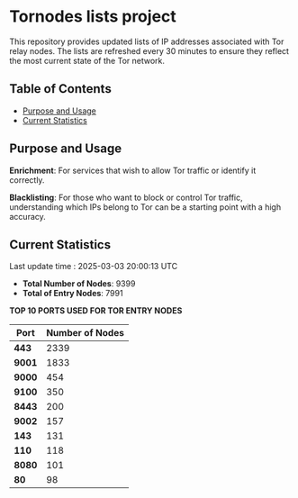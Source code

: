 # Tornodes lists project

This repository provides updated lists of IP addresses associated with Tor relay nodes. The lists are refreshed every 30 minutes to ensure they reflect the most current state of the Tor network.

## Table of Contents

- [Purpose and Usage](#purpose-and-usage)
- [Current Statistics](#current-statistics)


## Purpose and Usage

**Enrichment**: For services that wish to allow Tor traffic or identify it correctly.

**Blacklisting**: For those who want to block or control Tor traffic, understanding which IPs belong to Tor can be a starting point with a high accuracy.

## Current Statistics

Last update time : 2025-03-03 20:00:13 UTC

- **Total Number of Nodes**: 9399
- **Total of Entry Nodes**: 7991

**TOP 10 PORTS USED FOR TOR ENTRY NODES**

| **Port** | **Number of Nodes** |
|------|-----------------|
| **443**   | 2339  |
| **9001**   | 1833  |
| **9000**   | 454  |
| **9100**   | 350  |
| **8443**   | 200  |
| **9002**   | 157  |
| **143**   | 131  |
| **110**   | 118  |
| **8080**   | 101  |
| **80**   | 98  |

